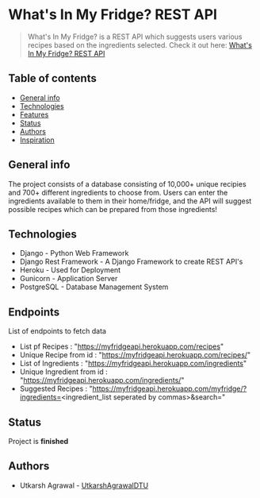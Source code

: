 # What's In My Fridge? REST API
> What's In My Fridge? is a REST API which suggests users various recipes based on the ingredients selected. Check it out here: [What's In My Fridge? REST API](https://myfridgeapi.herokuapp.com)

## Table of contents
* [General info](#general-info)
* [Technologies](#technologies)
* [Features](#features)
* [Status](#status)
* [Authors](#authors)
* [Inspiration](#inspiration)


## General info
The project consists of a database consisting of 10,000+ unique recipies and 700+ different ingredients to choose from. Users can enter the ingredients available to them in their home/fridge, and the API will suggest possible recipes which can be prepared from those ingredients!


## Technologies
* Django - Python Web Framework
* Django Rest Framework - A Django Framework to create REST API's
* Heroku - Used for Deployment
* Gunicorn - Application Server
* PostgreSQL - Database Management System


## Endpoints
List of endpoints to fetch data
* List pf Recipes : "https://myfridgeapi.herokuapp.com/recipes"
* Unique Recipe from id : "https://myfridgeapi.herokuapp.com/recipes/<id>"
* List of Ingredients : "https://myfridgeapi.herokuapp.com/ingredients"
* Unique Ingredient from id : "https://myfridgeapi.herokuapp.com/ingredients/<id>"
* Suggested Recipes : "https://myfridgeapi.herokuapp.com/myfridge/?ingredients=<ingredient_list seperated by commas>&search=<your search query>"


## Status
Project is __finished__

## Authors
* Utkarsh Agrawal - [UtkarshAgrawalDTU](https://github.com/UtkarshAgrawalDTU)
